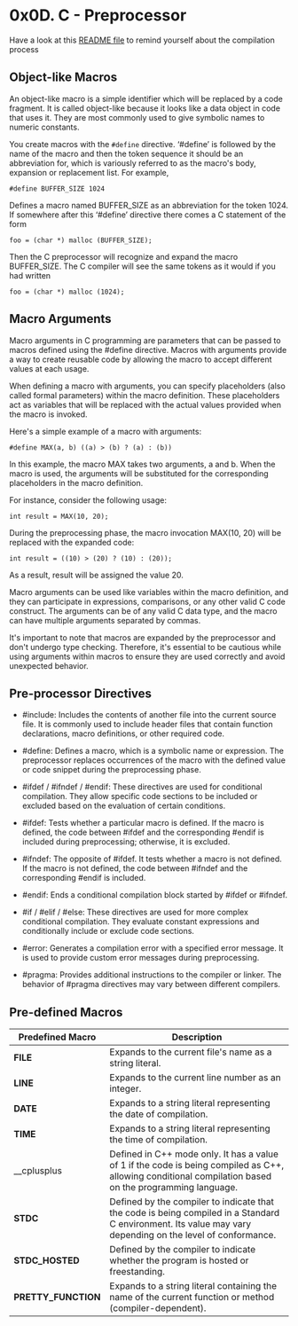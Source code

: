 # 0x0D. C - Preprocessor

Have a look at this [README file](https://github.com/Darryl-Mbae/alx-low_level_programming/tree/master/0x00-hello_world#readme) to remind yourself about the compilation process

## Object-like Macros
An object-like macro is a simple identifier which will be replaced by a code fragment. It is called object-like because it looks like a data object in code that uses it. They are most commonly used to give symbolic names to numeric constants.

You create macros with the ```#define``` directive. ‘#define’ is followed by the name of the macro and then the token sequence it should be an abbreviation for, which is variously referred to as the macro's body, expansion or replacement list. For example,

```
#define BUFFER_SIZE 1024
```
Defines a macro named BUFFER_SIZE as an abbreviation for the token 1024. If somewhere after this ‘#define’ directive there comes a C statement of the form

```
foo = (char *) malloc (BUFFER_SIZE);
```

Then the C preprocessor will recognize and expand the macro BUFFER_SIZE. The C compiler will see the same tokens as it would if you had written

```
foo = (char *) malloc (1024);
```

## Macro Arguments
Macro arguments in C programming are parameters that can be passed to macros defined using the #define directive. 
Macros with arguments provide a way to create reusable code by allowing the macro to accept different values at each usage.

When defining a macro with arguments, you can specify placeholders (also called formal parameters) within the macro definition. These placeholders act as variables that will be replaced with the actual values provided when the macro is invoked.

Here's a simple example of a macro with arguments:

```
#define MAX(a, b) ((a) > (b) ? (a) : (b))
```
In this example, the macro MAX takes two arguments, a and b. When the macro is used, the arguments will be substituted for the corresponding placeholders in the macro definition.

For instance, consider the following usage:
```
int result = MAX(10, 20);
```
During the preprocessing phase, the macro invocation MAX(10, 20) will be replaced with the expanded code:

```
int result = ((10) > (20) ? (10) : (20));
```
As a result, result will be assigned the value 20.

Macro arguments can be used like variables within the macro definition, and they can participate in expressions, comparisons, or any other valid C code construct. The arguments can be of any valid C data type, and the macro can have multiple arguments separated by commas.

It's important to note that macros are expanded by the preprocessor and don't undergo type checking. Therefore, it's essential to be cautious while using arguments within macros to ensure they are used correctly and avoid unexpected behavior.

## Pre-processor Directives

* #include: Includes the contents of another file into the current source file. It is commonly used to include header files that contain function declarations, macro definitions, or other required code.

* #define: Defines a macro, which is a symbolic name or expression. The preprocessor replaces occurrences of the macro with the defined value or code snippet during the preprocessing phase.

* #ifdef / #ifndef / #endif: These directives are used for conditional compilation. They allow specific code sections to be included or excluded based on the evaluation of certain conditions.

* #ifdef: Tests whether a particular macro is defined. If the macro is defined, the code between #ifdef and the corresponding #endif is included during preprocessing; otherwise, it is excluded.

* #ifndef: The opposite of #ifdef. It tests whether a macro is not defined. If the macro is not defined, the code between #ifndef and the corresponding #endif is included.

* #endif: Ends a conditional compilation block started by #ifdef or #ifndef.

* #if / #elif / #else: These directives are used for more complex conditional compilation. They evaluate constant expressions and conditionally include or exclude code sections.

* #error: Generates a compilation error with a specified error message. It is used to provide custom error messages during preprocessing.

* #pragma: Provides additional instructions to the compiler or linker. The behavior of #pragma directives may vary between different compilers.

## Pre-defined Macros
| Predefined Macro	| Description |
| --------------- | --------------- |
| __FILE__	| Expands to the current file's name as a string literal. |
| __LINE__	| Expands to the current line number as an integer. |
| __DATE__	| Expands to a string literal representing the date of compilation. |
| __TIME__	| Expands to a string literal representing the time of compilation. |
| __cplusplus	| Defined in C++ mode only. It has a value of 1 if the code is being compiled as C++, allowing conditional compilation based on the programming language. |
| __STDC__	| Defined by the compiler to indicate that the code is being compiled in a Standard C environment. Its value may vary depending on the level of conformance. |
| __STDC_HOSTED__	| Defined by the compiler to indicate whether the program is hosted or freestanding. |
| __PRETTY_FUNCTION__	| Expands to a string literal containing the name of the current function or method (compiler-dependent). |
